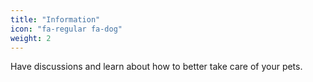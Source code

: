 ```yaml
---
title: "Information"
icon: "fa-regular fa-dog"
weight: 2
---
```

Have discussions and learn about how to better take care of your pets.
